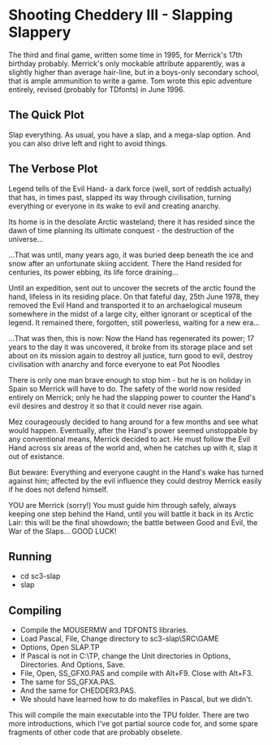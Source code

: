 # Shooting Cheddery III - Slapping Slappery

The third and final game, written some time in 1995, for Merrick's 17th
birthday probably. Merrick's only mockable attribute apparently, was a
slightly higher than average hair-line, but in a boys-only secondary
school, that is ample ammunition to write a game. Tom wrote this epic
adventure entirely, revised (probably for TDfonts) in June 1996.

## The Quick Plot

Slap everything. As usual, you have a slap, and a mega-slap option. And 
you can also drive left and right to avoid things.

## The Verbose Plot

Legend tells of the Evil Hand-  a dark force (well, sort of
reddish actually) that has, in times past, slapped its way
through civilisation, turning everything or everyone in its
wake to evil and creating anarchy.

Its home is in the desolate Arctic wasteland; there it has
resided since the dawn of time planning its ultimate conquest - the 
destruction of the universe...

...That was until, many years ago, it was buried deep beneath the ice 
and snow after an unfortunate skiing accident. There the Hand resided 
for centuries, its power ebbing, its life force draining...

Until an expedition, sent out to uncover the secrets of the
arctic found the hand, lifeless in its residing place. On that fateful 
day, 25th June 1978, they removed the Evil Hand and transported
it to an archaelogical museum somewhere in the midst of a large city, 
either ignorant or sceptical of the legend. It remained there, forgotten,
still powerless, waiting for a new era...

...That was then, this is now: Now the Hand has regenerated its power; 
17 years to the day it was uncovered, it broke from its storage place 
and set about on its mission again to destroy all justice, turn good
to evil, destroy civilisation with anarchy and force everyone to eat 
Pot Noodles

There is only one man brave enough to stop him - but he is on holiday 
in Spain so Merrick will have to do. The safety of the world now 
resided entirely on Merrick; only he had the slapping power to counter 
the Hand's evil desires and destroy it so that it could never rise again.

Mez courageously decided to hang around for a few months and see what 
would happen. Eventually, after the Hand's  power seemed unstoppable by
any conventional means, Merrick decided to act. He must follow the Evil 
Hand across six areas of the world and, when he catches up with it, 
slap it out of existance.

But beware: Everything and everyone caught in the Hand's wake has turned 
against him; affected by the evil influence they could destroy Merrick
easily if he does not defend himself. 

YOU are Merrick (sorry!) You must guide him through safely, always 
keeping one step behind the Hand, until you will battle it back in its
Arctic Lair: this will be the final showdown; the battle between Good 
and Evil, the War of the Slaps... GOOD LUCK!

## Running

* cd sc3-slap
* slap

## Compiling

* Compile the MOUSERMW and TDFONTS libraries.
* Load Pascal, File, Change directory to sc3-slap\SRC\GAME
* Options, Open SLAP.TP
* If Pascal is not in C:\TP, change the Unit directories in Options, Directories. And Options, Save.
* File, Open, SS_GFX0.PAS and compile with Alt+F9. Close with Alt+F3.
* The same for SS_GFXA.PAS.
* And the same for CHEDDER3.PAS.
* We should have learned how to do makefiles in Pascal, but we didn't.

This will compile the main executable into the TPU folder. There are two
more introductions, which I've got partial source code for, and some spare
fragments of other code that are probably obselete.
